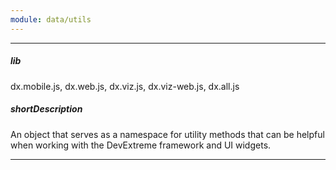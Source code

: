 ```yaml
---
module: data/utils
---
```

---
##### lib
dx.mobile.js, dx.web.js, dx.viz.js, dx.viz-web.js, dx.all.js

##### shortDescription
An object that serves as a namespace for utility methods that can be helpful when working with the DevExtreme framework and UI widgets.

---
